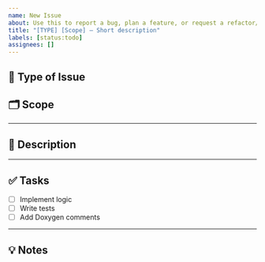 ```yaml
---
name: New Issue
about: Use this to report a bug, plan a feature, or request a refactor/test/doc
title: "[TYPE] [Scope] – Short description"
labels: [status:todo]
assignees: []
---
```


## 🧩 Type of Issue

<!-- Replace with one of the following:
- type:feature
- type:test
- type:bug
- type:refactor
- type:doc
- type:cleanup
-->

## 🗂️ Scope

<!-- Select one or more relevant scopes:
- scope:vector2d
- scope:transform
- scope:math
- scope:test
- scope:docs
- scope:core
-->

---

## 🔧 Description

<!-- Be specific — include function names, expected behavior, edge cases, etc. -->

---

## ✅ Tasks

- [ ] Implement logic
- [ ] Write tests
- [ ] Add Doxygen comments

---

## 💡 Notes

<!-- Optional: equations, design notes, links, ideas -->